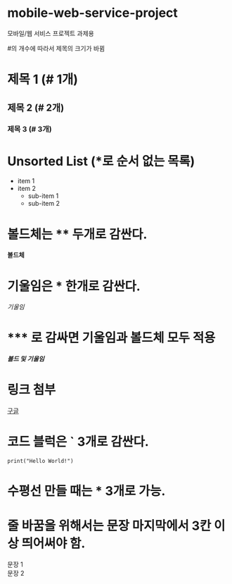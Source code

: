 # mobile-web-service-project
모바일/웹 서비스 프로젝트 과제용

\#의 개수에 따라서 제목의 크기가 바뀜
# 제목 1 (# 1개)
## 제목 2 (# 2개)
### 제목 3 (# 3개)


# Unsorted List (\*로 순서 없는 목록)
* item 1
* item 2
  * sub-item 1
  * sub-item 2
 
# 볼드체는 \** 두개로 감싼다.
**볼드체**
# 기울임은 \* 한개로 감싼다.
*기울임*
# \*** 로 감싸면 기울임과 볼드체 모두 적용
***볼드 및 기울임***

# 링크 첨부
[구글](https://www.google.com)

# 코드 블럭은 ` 3개로 감싼다.
```
print("Hello World!")
```

# 수평선 만들 때는 * 3개로 가능.

# 줄 바꿈을 위해서는 문장 마지막에서 3칸 이상 띄어써야 함.
문장 1   
문장 2
